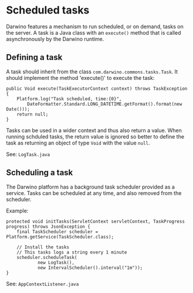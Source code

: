 # Scheduled tasks

Darwino features a mechanism to run scheduled, or on demand, tasks on the server. A task is a Java class with an `execute()` method that is called asynchronously by the Darwino runtime.

## Defining a task
A task should inherit from the class `com.darwino.commons.tasks.Task`. It should implement the method 'execute()' to execute the task:

	public Void execute(TaskExecutorContext context) throws TaskException {
		Platform.log("Task scheduled, time:{0}",
		    DateFormatter.Standard.LONG_DATETIME.getFormat().format(new Date()));
		return null;
	}

Tasks can be used in a wider context and thus also return a value. When running schduled tasks, the return value is ignored so better to define the task as returning an object of type `Void` with the value `null`.

See: `LogTask.java`

## Scheduling a task
The Darwino platform has a background task scheduler provided as a service. Tasks can be scheduled at any time, and also removed from the scheduler.

Example:

	protected void initTasks(ServletContext servletContext, TaskProgress progress) throws JsonException {
		final TaskScheduler scheduler = Platform.getService(TaskScheduler.class);
		
		// Install the tasks
		// This tasks logs a string every 1 minute
		scheduler.scheduleTask(
				new LogTask(),
				new IntervalScheduler().interval("1m"));
	}

See: `AppContextListener.java`

